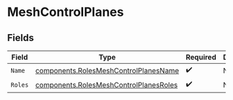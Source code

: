 # MeshControlPlanes


## Fields

| Field                                                                                            | Type                                                                                             | Required                                                                                         | Description                                                                                      |
| ------------------------------------------------------------------------------------------------ | ------------------------------------------------------------------------------------------------ | ------------------------------------------------------------------------------------------------ | ------------------------------------------------------------------------------------------------ |
| `Name`                                                                                           | [components.RolesMeshControlPlanesName](../../models/components/rolesmeshcontrolplanesname.md)   | :heavy_check_mark:                                                                               | N/A                                                                                              |
| `Roles`                                                                                          | [components.RolesMeshControlPlanesRoles](../../models/components/rolesmeshcontrolplanesroles.md) | :heavy_check_mark:                                                                               | N/A                                                                                              |